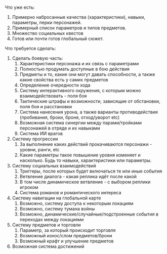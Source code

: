 Что уже есть:
1) Примерно набросанные качества (характеристики), навыки, параметры, перки персонажей.
2) Примерный список параметров и типов предметов.
3) Множество социальных квестов
4) Готов или почти готов глобальный сюжет.


Что требуется сделать:
1) Сделать боевую часть:
	1) Характеристики персонажа и их связь с параметрами
	2) Полностью продумать доступные в бою действия
	3) Предметы и то, какие они могут давать способности, а также какие свойства есть у самих предметов
	4) Определение очередности хода
	5) Систему интерактивного окружения, с которым можно взаимодействовать - поля боя
	6) Тактические штрафы и возможности, зависящие от обстановки, поля боя и расстановки
	7) Система нанесения урона, а также варианты противодействия (пробивания, броки, броня, отход/уворот etc)
	8) Возможная система синергии между парами/тройками персонажей в отряде и их навыками 
	9) Система ИИ врагов
2) Систему прогрессии
	1) За выполнение каких действий прокачиваются персонажи - уровни, ранги, etc
	2) Какие параметры такое повышение уровня изменяет и насколько. Будь то навыки, характеристики или параметры.
3) Систему социальных взаимодействий
	1) Триггеры, после которых будет включаться те или иные события
	2) Ветвление диалога - какая реплика идёт после какой
	3) В том числе динамическое ветвление - с выбором реплики игроком
	4) Система романов и романтического интереса
4) Систему навигации на глобальной карте
	1) Возможно, систему доступа к некоторым локациям
	2) Возможно, систему тумана войны
	3) Возможно, динамические/случайные/подстроенные события в переходах между локациями
5) Систему предметов и торговли
	1) Параметр, за который происходит торговля
	2) Возможный износ/слом предметов/брони
	3) Возможный крафт и улучшение предметов
6) Возможная система достижений